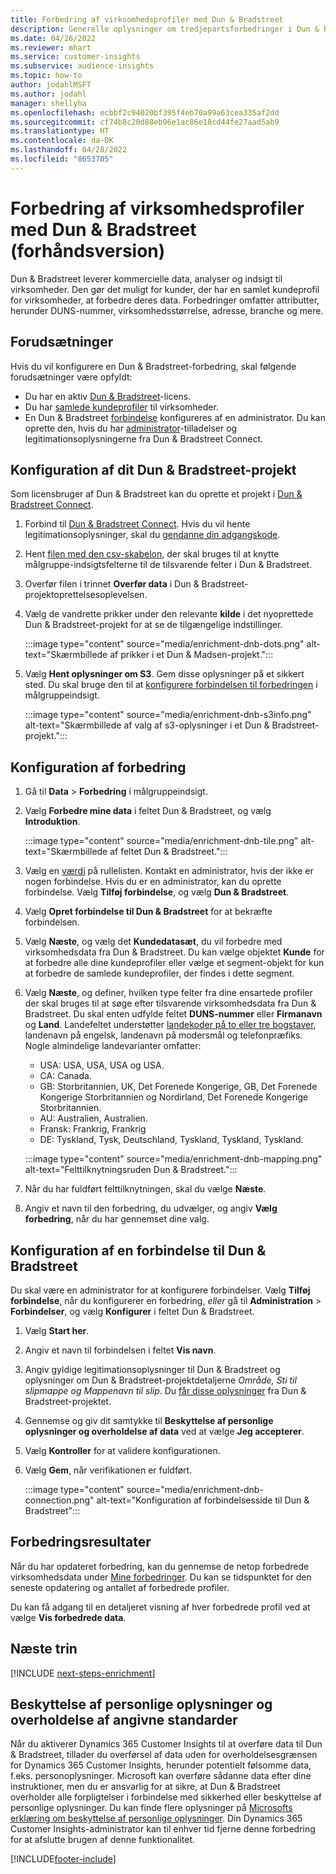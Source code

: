 ```yaml
---
title: Forbedring af virksomhedsprofiler med Dun & Bradstreet
description: Generelle oplysninger om tredjepartsforbedringer i Dun & Bradstreet.
ms.date: 04/26/2022
ms.reviewer: mhart
ms.service: customer-insights
ms.subservice: audience-insights
ms.topic: how-to
author: jodahlMSFT
ms.author: jodahl
manager: shellyha
ms.openlocfilehash: ecbbf2c94020bf395f4eb70a99a63cea335af2dd
ms.sourcegitcommit: cf74b8c20d88eb96e1ac86e18cd44fe27aad5ab9
ms.translationtype: HT
ms.contentlocale: da-DK
ms.lasthandoff: 04/28/2022
ms.locfileid: "8653705"
---
```

# <a name="enrichment-of-company-profiles-with-dun--bradstreet-preview"></a>Forbedring af virksomhedsprofiler med Dun & Bradstreet (forhåndsversion)

Dun & Bradstreet leverer kommercielle data, analyser og indsigt til virksomheder. Den gør det muligt for kunder, der har en samlet kundeprofil for virksomheder, at forbedre deres data. Forbedringer omfatter attributter, herunder DUNS-nummer, virksomhedsstørrelse, adresse, branche og mere.

## <a name="prerequisites"></a>Forudsætninger

Hvis du vil konfigurere en Dun & Bradstreet-forbedring, skal følgende forudsætninger være opfyldt:

- Du har en aktiv [Dun & Bradstreet](https://www.dnb.com/marketing/media/give-your-data-a-boost.html?source=microsoft_audience_insights)-licens.
- Du har [samlede kundeprofiler](customer-profiles.md) til virksomheder.
- En Dun & Bradstreet [forbindelse](connections.md) konfigureres af en administrator. Du kan oprette den, hvis du har [administrator](permissions.md#admin)-tilladelser og legitimationsoplysningerne fra Dun & Bradstreet Connect. 

## <a name="setting-up-your-dun--bradstreet-project"></a>Konfiguration af dit Dun & Bradstreet-projekt

Som licensbruger af Dun & Bradstreet kan du oprette et projekt i [Dun & Bradstreet Connect](https://connect.dnb.com?lead_source=microsoft_audienceinsights). 


1. Forbind til [Dun & Bradstreet Connect](https://connect.dnb.com?lead_source=microsoft_audienceinsights). Hvis du vil hente legitimationsoplysninger, skal du [gendanne din adgangskode](https://sso.dnb.com/signin/forgot-password?lead_source=microsoft_audienceinsights).

1. Hent [filen med den csv-skabelon](https://c360devenrichment.blob.core.windows.net/mapping/DnBCIdatamapping.csv), der skal bruges til at knytte målgruppe-indsigtsfelterne til de tilsvarende felter i Dun & Bradstreet. 

1. Overfør filen i trinnet **Overfør data** i Dun & Bradstreet-projektoprettelsesoplevelsen. 

1. Vælg de vandrette prikker under den relevante **kilde** i det nyoprettede Dun & Bradstreet-projekt for at se de tilgængelige indstillinger.

   :::image type="content" source="media/enrichment-dnb-dots.png" alt-text="Skærmbillede af prikker i et Dun & Madsen-projekt.":::

1. Vælg **Hent oplysninger om S3**. Gem disse oplysninger på et sikkert sted. Du skal bruge den til at [konfigurere forbindelsen til forbedringen](#configure-a-connection-for-dun--bradstreet) i målgruppeindsigt. 

   :::image type="content" source="media/enrichment-dnb-s3info.png" alt-text="Skærmbillede af valg af s3-oplysninger i et Dun & Bradstreet-projekt.":::



## <a name="configure-the-enrichment"></a>Konfiguration af forbedring

1. Gå til **Data** > **Forbedring** i målgruppeindsigt.

1. Vælg **Forbedre mine data** i feltet Dun & Bradstreet, og vælg **Introduktion**.

   :::image type="content" source="media/enrichment-dnb-tile.png" alt-text="Skærmbillede af feltet Dun & Bradstreet.":::

1. Vælg en [værdi](connections.md) på rullelisten. Kontakt en administrator, hvis der ikke er nogen forbindelse. Hvis du er en administrator, kan du oprette forbindelse. Vælg **Tilføj forbindelse**, og vælg **Dun & Bradstreet**. 

1. Vælg **Opret forbindelse til Dun & Bradstreet** for at bekræfte forbindelsen.

1. Vælg **Næste**, og vælg det **Kundedatasæt**, du vil forbedre med virksomhedsdata fra Dun & Bradstreet. Du kan vælge objektet **Kunde** for at forbedre alle dine kundeprofiler eller vælge et segment-objekt for kun at forbedre de samlede kundeprofiler, der findes i dette segment.

1. Vælg **Næste**, og definer, hvilken type felter fra dine ensartede profiler der skal bruges til at søge efter tilsvarende virksomhedsdata fra Dun & Bradstreet. Du skal enten udfylde feltet **DUNS-nummer** eller **Firmanavn** og **Land**. Landefeltet understøtter [landekoder på to eller tre bogstaver](https://www.iso.org/iso-3166-country-codes.html), landenavn på engelsk, landenavn på modersmål og telefonpræfiks. Nogle almindelige landevarianter omfatter:

   * USA: USA, USA, USA og USA.
   * CA: Canada.
   * GB: Storbritannien, UK, Det Forenede Kongerige, GB, Det Forenede Kongerige Storbritannien og Nordirland, Det Forenede Kongerige Storbritannien.
   * AU: Australien, Australien.
   * Fransk: Frankrig, Frankrig
   * DE: Tyskland, Tysk, Deutschland, Tyskland, Tyskland, Tyskland.

   :::image type="content" source="media/enrichment-dnb-mapping.png" alt-text="Felttilknytningsruden Dun & Bradstreet.":::

1. Når du har fuldført felttilknytningen, skal du vælge **Næste**.

1. Angiv et navn til den forbedring, du udvælger, og angiv **Vælg forbedring**, når du har gennemset dine valg.


## <a name="configure-a-connection-for-dun--bradstreet"></a>Konfiguration af en forbindelse til Dun & Bradstreet 

Du skal være en administrator for at konfigurere forbindelser. Vælg **Tilføj forbindelse**, når du konfigurerer en forbedring, *eller* gå til **Administration** > **Forbindelser**, og vælg **Konfigurer** i feltet Dun & Bradstreet.

1. Vælg **Start her**. 

1. Angiv et navn til forbindelsen i feltet **Vis navn**.

1. Angiv gyldige legitimationsoplysninger til Dun & Bradstreet og oplysninger om Dun & Bradstreet-projektdetaljerne *Område, Sti til slipmappe og Mappenavn til slip*. Du [får disse oplysninger](#setting-up-your-dun--bradstreet-project) fra Dun & Bradstreet-projektet.

1. Gennemse og giv dit samtykke til **Beskyttelse af personlige oplysninger og overholdelse af data** ved at vælge **Jeg accepterer**.

1. Vælg **Kontroller** for at validere konfigurationen.

1. Vælg **Gem**, når verifikationen er fuldført.
   
   :::image type="content" source="media/enrichment-dnb-connection.png" alt-text="Konfiguration af forbindelsesside til Dun & Bradstreet":::

## <a name="enrichment-results"></a>Forbedringsresultater

Når du har opdateret forbedring, kan du gennemse de netop forbedrede virksomhedsdata under [Mine forbedringer](enrichment-hub.md). Du kan se tidspunktet for den seneste opdatering og antallet af forbedrede profiler.

Du kan få adgang til en detaljeret visning af hver forbedrede profil ved at vælge **Vis forbedrede data**.

## <a name="next-steps"></a>Næste trin

[!INCLUDE [next-steps-enrichment](includes/next-steps-enrichment.md)]

## <a name="data-privacy-and-compliance"></a>Beskyttelse af personlige oplysninger og overholdelse af angivne standarder

Når du aktiverer Dynamics 365 Customer Insights til at overføre data til Dun & Bradstreet, tillader du overførsel af data uden for overholdelsesgrænsen for Dynamics 365 Customer Insights, herunder potentielt følsomme data, f.eks. personoplysninger. Microsoft kan overføre sådanne data efter dine instruktioner, men du er ansvarlig for at sikre, at Dun & Bradstreet overholder alle forpligtelser i forbindelse med sikkerhed eller beskyttelse af personlige oplysninger. Du kan finde flere oplysninger på [Microsofts erklæring om beskyttelse af personlige oplysninger](https://go.microsoft.com/fwlink/?linkid=396732).
Din Dynamics 365 Customer Insights-administrator kan til enhver tid fjerne denne forbedring for at afslutte brugen af denne funktionalitet.


[!INCLUDE[footer-include](includes/footer-banner.md)]
